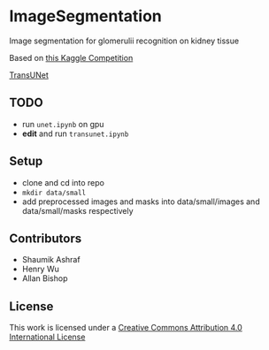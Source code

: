 # ImageSegmentation
Image segmentation for glomerulii recognition on kidney tissue

Based on [this Kaggle Competition](https://www.kaggle.com/c/hubmap-kidney-segmentation)

[TransUNet](https://github.com/Beckschen/TransUNet)

## TODO
 - run `unet.ipynb` on gpu
 - **edit** and run `transunet.ipynb`

## Setup
 - clone and cd into repo
 - `mkdir data/small`
 - add preprocessed images and masks into data/small/images and data/small/masks respectively

## Contributors
 - Shaumik Ashraf
 - Henry Wu
 - Allan Bishop

## License
This work is licensed under a [Creative Commons Attribution 4.0 International License](https://creativecommons.org/licenses/by/4.0/)
